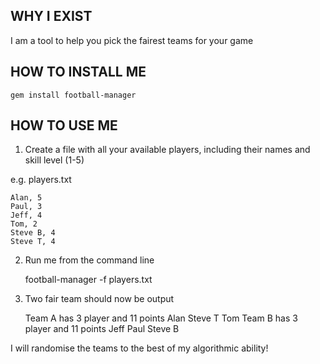 ## WHY I EXIST

I am a tool to help you pick the fairest teams for your game

## HOW TO INSTALL ME

    gem install football-manager
    
## HOW TO USE ME

1) Create a file with all your available players, including their names and skill level (1-5)

e.g. players.txt

    Alan, 5
    Paul, 3
    Jeff, 4
    Tom, 2
    Steve B, 4
    Steve T, 4

2) Run me from the command line

    football-manager -f players.txt
    
3) Two fair team should now be output

    Team A has 3 player and 11 points
    Alan
    Steve T
    Tom
    Team B has 3 player and 11 points
    Jeff
    Paul
    Steve B



I will randomise the teams to the best of my algorithmic ability!
